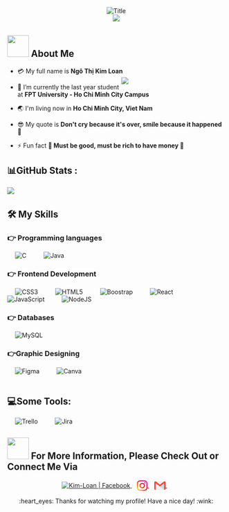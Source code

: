 <div align="center">
  <img src="https://readme-typing-svg.herokuapp.com?font=Architects+Daughter&color=%23F24E1E&size=50&center=true&vCenter=true&height=60&width=600&lines=Heyyy!+I'm+Kim+Loan+%3C3;Kimnnoan+is+me!!!;Welcome+to+my+profile!" alt="Title"></img>
</div>
<div id="header" align="center">
  <img src="https://miro.medium.com/max/1400/1*qdAW1TjCN57h1lbuuzvchg.gif" width="120"/>
</div>

 ## <img src="https://raw.githubusercontent.com/nixin72/nixin72/master/wave.gif" width="50px" height="50px"></img> About Me
 
- 💳 My full name is **Ngô Thị Kim Loan**</h1><img src="https://media.tenor.com/2co4feAipsYAAAAM/hasbulla-hasbik.gif" width="240px" align="right"/>
- 🏫 I’m currently the last year student at **FPT University - Ho Chi Minh City Campus**

- 🌏 I'm living now in **Ho Chi Minh City, Viet Nam**

- 😎 My quote is **Don't cry because it's over, smile because it happened 💓**

- ⚡ Fun fact **👏 Must be good, must be rich to have money 👏**


## 📊GitHub Stats :
![](https://github-readme-stats.vercel.app/api/top-langs/?username=go-now146&theme=radical&hide_border=false&include_all_commits=true&count_private=true&layout=compact)

## 🛠️ My Skills

### 👉 Programming languages
  &emsp;
  ![C](https://img.shields.io/badge/c-%2300599C.svg?&logo=c&logoColor=white)
  &emsp; 
  &emsp; 
  ![Java](https://img.shields.io/badge/java-%23ED8B00.svg?&logo=java&logoColor=white) 
  &emsp;

### 👉 Frontend Development
  &emsp; 
  ![CSS3](https://img.shields.io/badge/css3-%231572B6.svg?&logo=css3&logoColor=white)
  &emsp;
  &emsp;
  ![HTML5](https://img.shields.io/badge/html5-%23E34F26.svg?&logo=html5&logoColor=white)
  &emsp;
  &emsp;
  ![Boostrap](https://img.shields.io/badge/Bootstrap-%23563D7C.svg?&logo=bootstrap&logoColor=white) 
  &emsp;
  &emsp;
  ![React](https://img.shields.io/badge/react-%2320232a.svg?&logo=react&logoColor=%2361DAFB)                                                                 &emsp;
  &emsp;
  ![JavaScript](https://img.shields.io/badge/javascript-%23323330.svg?&logo=javascript&logoColor=%23F7DF1E)
  &emsp; 
  &emsp;
  ![NodeJS](https://img.shields.io/badge/node.js-6DA55F?&logo=node.js&logoColor=white) 
  &emsp;

### 👉 Databases 
  &emsp;
  ![MySQL](https://img.shields.io/badge/mysql-%2300f.svg?&logo=mysql&logoColor=white) 
  &emsp; 
  
### 👉Graphic Designing 
  &emsp;
  ![Figma](https://img.shields.io/badge/figma-%23F24E1E.svg?&logo=figma&logoColor=white)
  &emsp;
  &emsp;
  ![Canva](https://img.shields.io/badge/Canva-%2300C4CC.svg?&logo=Canva&logoColor=white) 	 
  &emsp;
  
## 💻Some Tools:
  &emsp;
  ![Trello](https://img.shields.io/badge/Trello-%23026AA7.svg?&logo=Trello&logoColor=white)
  &emsp;
  &emsp;
  ![Jira](https://img.shields.io/badge/jira-%230A0FFF.svg?&logo=jira&logoColor=white)
  &emsp;
 
## <img src='https://raw.githubusercontent.com/ShahriarShafin/ShahriarShafin/main/Assets/handshake.gif' width="50px" height="50px"> For More Information, Please Check Out or Connect Me Via
<p align="center">
  <a href="https://www.facebook.com/kimlloan146/" target="_blank">
      <img align="center" alt="Kim-Loan | Facebook" width="24px" src="https://upload.wikimedia.org/wikipedia/en/thumb/0/04/Facebook_f_logo_%282021%29.svg/100px-Facebook_f_logo_%282021%29.svg.png" />
  </a> &nbsp;&nbsp;
  
  <a href="https://www.instagram.com/kimnnoan/" target="_blank">
    <img align="center" alt="Kim-Loan | Instagram" width="24px" src="https://github.com/SatYu26/SatYu26/blob/master/Assets/Instagram.svg" />
  </a> &nbsp;&nbsp;

  <a href="mailto:kimlloan146@gmail.com" >
    <img align="center" alt="Kim-Loan | Gmail" width="26px" src="https://github.com/SatYu26/SatYu26/blob/master/Assets/Gmail.svg" />
  </a> &nbsp;&nbsp;
  
<div align="center">
  :heart_eyes: Thanks for watching my profile! Have a nice day! :wink: <br/>
 
</div>
